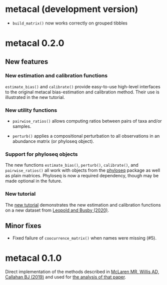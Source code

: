 # metacal (development version)

* `build_matrix()` now works correctly on grouped tibbles

# metacal 0.2.0

## New features

### New estimation and calibration functions

`estimate_bias()` and `calibrate()` provide easy-to-use high-level interfaces to the original metacal bias-estimation and calibration method.
Their use is illustrated in the new tutorial.

### New utility functions

* `pairwise_ratios()` allows computing ratios between pairs of taxa and/or samples.

* `perturb()` applies a compositional perturbation to all observations in an abundance matrix (or phyloseq object).

### Support for phyloseq objects

The new functions `estimate_bias()`, `perturb()`, `calibrate()`, and `pairwise_ratios()` all work with objects from the [phyloseq](https://joey711.github.io/phyloseq/) package as well as plain matrices. 
Phyloseq is now a required dependency, though may be made optional in the future.

### New tutorial

The [new tutorial](https://mikemc.github.io/metacal/articles/tutorial.html) demonstrates the new estimation and calibration functions on a new dataset from [Leopold and Busby (2020)](https://doi.org/10.1016/j.cub.2020.06.011).

## Minor fixes

* Fixed failure of `coocurrence_matrix()` when names were missing (#5).

# metacal 0.1.0

Direct implementation of the methods described in [McLaren MR, Willis AD, Callahan BJ (2019)](https://elifesciences.org/articles/46923) and used for [the analysis of that paper](https://github.com/mikemc/mgs-bias-manuscript).
